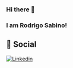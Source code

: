 ### Hi there 👋

### I am Rodrigo Sabino!
## 👨 Social
[![Linkedin](https://img.shields.io/badge/LinkedIn-0077B5?style=for-the-badge&logo=linkedin&logoColor=white)](https://www.linkedin.com/in/rodrigo-sabino-539329229/)
